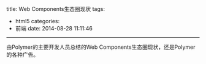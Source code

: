 title: Web Components生态圈现状
tags:
  - html5
categories:
  - 前端
date: 2014-08-28 11:11:46
---

由Polymer的主要开发人员总结的Web Components生态圈现状，还是Polymer的各种广告。
<script class="speakerdeck-embed" src="//speakerdeck.com/assets/embed.js" async="" data-id="8a99e8000ed301329562323b621a35b7" data-ratio="1.77777777777778"></script>